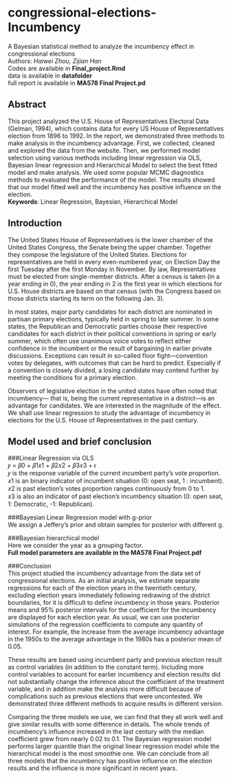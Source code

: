 # congressional-elections-Incumbency
A Bayesian statistical method to analyze the incumbency effect in congressional elections  
Authors: _Haiwei Zhou, Zijian Han_  
Codes are available in __Final_project.Rmd__  
data is available in __datafolder__  
full report is available in __MA578 Final Project.pd__


## Abstract  
This project analyzed the U.S. House of Representatives Electoral Data (Gelman, 1994), which contains data for every US House of Representatives election from 1896 to 1992. In the report, we demonstrated three methods to make analysis in the incumbency advantage. First, we collected, cleaned and explored the data from the website. Then, we performed model selection using various methods including linear regression via OLS, Bayesian linear regression and Hierarchical Model to select the best fitted model and make analysis. We used some popular MCMC diagnostics methods to evaluated the performance of the model. The results showed that our model fitted well and the incumbency has positive influence on the election.   
__Keywords__: Linear Regression, Bayesian, Hierarchical Model

## Introduction  
The United States House of Representatives is the lower chamber of the United States Congress, the Senate being the upper chamber. Together they compose the legislature of the United States. Elections for representatives are held in every even-numbered year, on Election Day the first Tuesday after the first Monday in November. By law, Representatives must be elected from single-member districts. After a census is taken (in a year ending in 0), the year ending in 2 is the first year in which elections for U.S. House districts are based on that census (with the Congress based on those districts starting its term on the following Jan. 3).   

In most states, major party candidates for each district are nominated in partisan primary elections, typically held in spring to late summer. In some states, the Republican and Democratic parties choose their respective candidates for each district in their political conventions in spring or early summer, which often use unanimous voice votes to reflect either confidence in the incumbent or the result of bargaining in earlier private discussions. Exceptions can result in so-called floor fight—convention votes by delegates, with outcomes that can be hard to predict. Especially if a convention is closely divided, a losing candidate may contend further by meeting the conditions for a primary election.  

Observers of legislative election in the united states have often noted that incumbency— that is, being the current representative in a district—is an advantage for candidates. We are interested in the magnitude of the effect. We shall use linear regression to study the advantage of incumbency in elections for the U.S. House of Representatives in the past century. 

## Model used and brief conclusion  
###Linear Regression via OLS  
𝑦 = 𝛽0 + 𝛽1𝑥1 + 𝛽2𝑥2 + 𝛽3𝑥3 + 𝜖    
  𝑦 is the response variable of the current incumbent party’s vote proportion.  
  𝑥1 is an binary indicator of incumbent situation (0: open seat, 1 : incumbent).  
  𝑥2 is past election’s votes proportion ranges continuously from 0 to 1.  
  𝑥3 is also an indicator of past election’s incumbency situation (0: open seat,  1: Democratic, -1: Republican).  

###Bayesian Linear Regression model with g-prior  
We assign a Jeffery’s prior and obtain samples for posterior with different g.  

###Bayesian hierarchical model  
Here we consider the year as a grouping factor.  
__Full model parameters are available in the MA578 Final Project.pdf__

###Conclusion  
This project studied the incumbency advantage from the data set of congressional elections. As an initial analysis, we estimate separate regressions for each of the election years in the twentieth century, excluding election years immediately following redrawing of the district boundaries, for it is difficult to define incumbency in those years. Posterior means and 95% posterior intervals for the coefficient for the incumbency are displayed for each election year. As usual, we can use posterior simulations of the regression coefficients to compute any quantity of interest. For example, the increase from the average incumbency advantage in the 1950s to the average advantage in the 1980s has a posterior mean of 0.05.  

These results are based using incumbent party and previous election result as control variables (in addition to the constant term). Including more control variables to account for earlier incumbency and election results did not substantially change the inference about the coefficient of the treatment variable, and in addition make the analysis more difficult because of complications such as previous elections that were uncontested. We demonstrated three different methods to acquire results in different version.  

Comparing the three models we use, we can find that they all work well and give similar results with some difference in details. The whole trends of incumbency’s influence increased in the last century with the median coefficient grew from nearly 0.02 to 0.1. The Bayesian regression model performs larger quantile than the original linear regression model while the hierarchical model is the most smoothie one. We can conclude from all three models that the incumbency has positive influence on the election results and the influence is more significant in recent years. 
 
 

